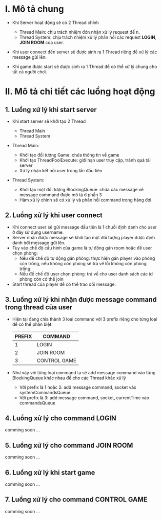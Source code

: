 # I. Mô tả chung 

- Khi Server hoạt động sẽ có 2 Thread chính
    
    + Thread Main: chịu trách nhiệm đón nhận xử lý request đế n.
    + Thread System: chịu trách nhiệm xử lý phản hồi các request <strong>LOGIN</strong>, <strong>JOIN ROOM</strong> của user.

- Khi user connect đến server sẽ được sinh ra 1 Thread riêng để xử lý các message gửi lên.
- Khi game được start sẽ được sinh ra 1 Thread để có thể xử lý chung cho tất cả người chơi.

# II. Mô tả chi tiết các luồng hoạt động

## 1. Luồng xử lý khi start server

- Khi start server sẽ khởi tạo 2 Thread 
    
    + Thread Main
    + Thread System 

- Thread Main:
    
    + Khởi tạo đối tượng Game: chứa thông tin về game 
    + Khởi tạo ThreadPoolExecute: giới hạn user truy cập, tránh quá tải server
    + Xử lý nhận kết nối user trong lần đầu tiên

- Thread System:

    + Khởi tạo một đối tượng BlockingQueue: chứa các message về message command được mô tả ở phần 3 
    + Hàm xử lý chính sẽ có xử lý và phản hồi command trong hàng đợi.

## 2. Luồng xử lý khi user connect 

- Khi connect user sẽ gửi message đầu tiên là 1 chuỗi định danh cho user ở đây sử  dụng username.
- Server nhận được message sẽ khởi tạo một đối tượng player được định danh bởi message gửi lên.
- Tùy vào chế độ cấu hình của game là tự động gán room hoặc để user chọn phòng:
    + Nếu để chế độ tự động gán phòng: thực hiện gán player vào phòng còn trống, nếu không còn phòng sẽ trả về lỗi không còn phòng trống.
    + Nếu để chế độ user chọn phòng: trả về cho user danh sách các id phòng còn có thể join
- Start thread của player để có thể trao đổi message.

## 3. Luồng xử lý khi nhận được message command trong thread của user

- Hiện tại đang chia thành 3 loại command với 3 prefix riêng cho từng loại để có thể phân biệt:
    
    | PREFIX | COMMAND      |
    |--------|--------------|
    |1       | LOGIN        |
    |2       | JOIN ROOM    |
    |3       | CONTROL GAME |

- Như vậy với từng loại command ta sẽ add message command vào từng BlockingQueue khác nhau để cho các Thread khác xử lý
    
    + Với prefix là 1 hoặc 2: add message command, socket vào systemCommandsQueue
    + Với prefix là 3: add message command, socket, currentTime vào commandsQueue

## 4. Luồng xử lý cho command LOGIN  

comming soon ...

## 5. Luồng xử lý cho command JOIN ROOM 

comming soon ...

## 6. Luồng xử lý khi start game 

comming soon ...

## 7. Luồng xử lý cho command CONTROL GAME 

comming soon ...
